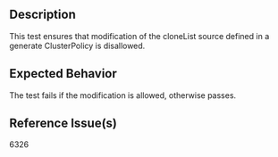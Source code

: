 ## Description

This test ensures that modification of the cloneList source defined in a generate ClusterPolicy is disallowed.

## Expected Behavior

The test fails if the modification is allowed, otherwise passes.


## Reference Issue(s)

6326